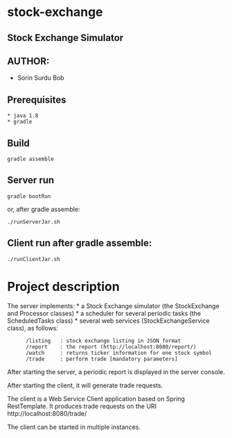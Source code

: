 # stock-exchange
## Stock Exchange Simulator

## AUTHOR:
* Sorin Surdu Bob

## Prerequisites
    * java 1.8
    * gradle

## Build
    gradle assemble

## Server run

    gradle bootRun

or, after gradle assemble:

    ./runServerJar.sh

## Client run after gradle assemble:

    ./runClientJar.sh

# Project description

The server implements:
    * a Stock Exchange simulator (the StockExchange and Processor classes)
    * a scheduler for several periodic tasks (the ScheduledTasks class)
    * several web services (StockExchangeService class), as follows:

          /listing   : stock exchange listing in JSON format
          /report    : the report (http://localhost:8080/report/)
          /watch     : returns ticker information for one stock symbol
          /trade     : perform trade [mandatory parameters]

After starting the server, a periodic report is displayed in the server console.

After starting the client, it will generate trade requests.

The client is a Web Service Client application based on Spring RestTemplate.
It produces trade requests on the URI http://localhost:8080/trade/

The client can be started in multiple instances.
